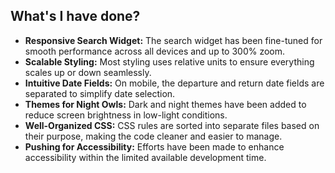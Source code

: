 ## What's I have done?

- **Responsive Search Widget:** The search widget has been fine-tuned for smooth performance across all devices and up to 300% zoom.
- **Scalable Styling:** Most styling uses relative units to ensure everything scales up or down seamlessly.
- **Intuitive Date Fields:** On mobile, the departure and return date fields are separated to simplify date selection.
- **Themes for Night Owls:** Dark and night themes have been added to reduce screen brightness in low-light conditions.
- **Well-Organized CSS:** CSS rules are sorted into separate files based on their purpose, making the code cleaner and easier to manage.
- **Pushing for Accessibility:** Efforts have been made to enhance accessibility within the limited available development time.
